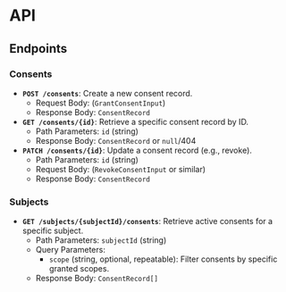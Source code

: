 # API

## Endpoints

### Consents

*   **`POST /consents`**: Create a new consent record.
    *   Request Body: (`GrantConsentInput`)
    *   Response Body: `ConsentRecord`
*   **`GET /consents/{id}`**: Retrieve a specific consent record by ID.
    *   Path Parameters: `id` (string)
    *   Response Body: `ConsentRecord` or `null`/404
*   **`PATCH /consents/{id}`**: Update a consent record (e.g., revoke).
    *   Path Parameters: `id` (string)
    *   Request Body: (`RevokeConsentInput` or similar)
    *   Response Body: `ConsentRecord`

### Subjects

*   **`GET /subjects/{subjectId}/consents`**: Retrieve active consents for a specific subject.
    *   Path Parameters: `subjectId` (string)
    *   Query Parameters:
        *   `scope` (string, optional, repeatable): Filter consents by specific granted scopes.
    *   Response Body: `ConsentRecord[]`